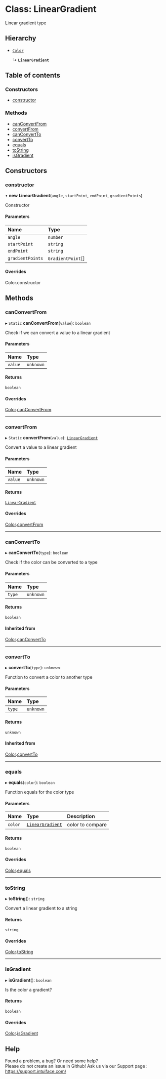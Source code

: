 # Class: LinearGradient

Linear gradient type

## Hierarchy

- [`Color`](Color.md)

  ↳ **`LinearGradient`**

## Table of contents

### Constructors

- [constructor](LinearGradient.md#constructor)

### Methods

- [canConvertFrom](LinearGradient.md#canconvertfrom)
- [convertFrom](LinearGradient.md#convertfrom)
- [canConvertTo](LinearGradient.md#canconvertto)
- [convertTo](LinearGradient.md#convertto)
- [equals](LinearGradient.md#equals)
- [toString](LinearGradient.md#tostring)
- [isGradient](LinearGradient.md#isgradient)

## Constructors

### constructor

• **new LinearGradient**(`angle`, `startPoint`, `endPoint`, `gradientPoints`)

Constructor

#### Parameters

| Name | Type |
| :------ | :------ |
| `angle` | `number` |
| `startPoint` | `string` |
| `endPoint` | `string` |
| `gradientPoints` | `GradientPoint`[] |

#### Overrides

Color.constructor

## Methods

### canConvertFrom

▸ `Static` **canConvertFrom**(`value`): `boolean`

Check if we can convert a value to a linear gradient

#### Parameters

| Name | Type |
| :------ | :------ |
| `value` | `unknown` |

#### Returns

`boolean`

#### Overrides

[Color](Color.md).[canConvertFrom](Color.md#canconvertfrom)

___

### convertFrom

▸ `Static` **convertFrom**(`value`): [`LinearGradient`](LinearGradient.md)

Convert a value to a linear gradient

#### Parameters

| Name | Type |
| :------ | :------ |
| `value` | `unknown` |

#### Returns

[`LinearGradient`](LinearGradient.md)

#### Overrides

[Color](Color.md).[convertFrom](Color.md#convertfrom)

___

### canConvertTo

▸ **canConvertTo**(`type`): `boolean`

Check if the color can be converted to a type

#### Parameters

| Name | Type |
| :------ | :------ |
| `type` | `unknown` |

#### Returns

`boolean`

#### Inherited from

[Color](Color.md).[canConvertTo](Color.md#canconvertto)

___

### convertTo

▸ **convertTo**(`type`): `unknown`

Function to convert a color to another type

#### Parameters

| Name | Type |
| :------ | :------ |
| `type` | `unknown` |

#### Returns

`unknown`

#### Inherited from

[Color](Color.md).[convertTo](Color.md#convertto)

___

### equals

▸ **equals**(`color`): `boolean`

Function equals for the color type

#### Parameters

| Name | Type | Description |
| :------ | :------ | :------ |
| `color` | [`LinearGradient`](LinearGradient.md) | color to compare |

#### Returns

`boolean`

#### Overrides

[Color](Color.md).[equals](Color.md#equals)

___

### toString

▸ **toString**(): `string`

Convert a linear gradient to a string

#### Returns

`string`

#### Overrides

[Color](Color.md).[toString](Color.md#tostring)

___

### isGradient

▸ **isGradient**(): `boolean`

Is the color a gradient?

#### Returns

`boolean`

#### Overrides

[Color](Color.md).[isGradient](Color.md#isgradient)


## Help
Found a problem, a bug? Or need some help?  
Please do not create an issue in Github! Ask us via our Support page : https://support.intuiface.com/